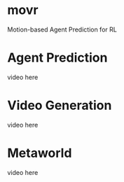# movr
Motion-based Agent Prediction for RL

# Agent Prediction

video here

# Video Generation

video here

# Metaworld

video here
